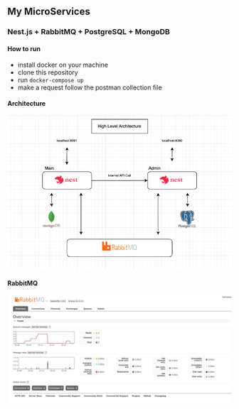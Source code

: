 ## My MicroServices
### Nest.js + RabbitMQ + PostgreSQL + MongoDB

#### How to run
- install docker on your machine
- clone this repository
- run `docker-compose up`
- make a request follow the postman collection file

#### Architecture
![](high-level-architecture.png)

#### RabbitMQ
![](graph.png)


